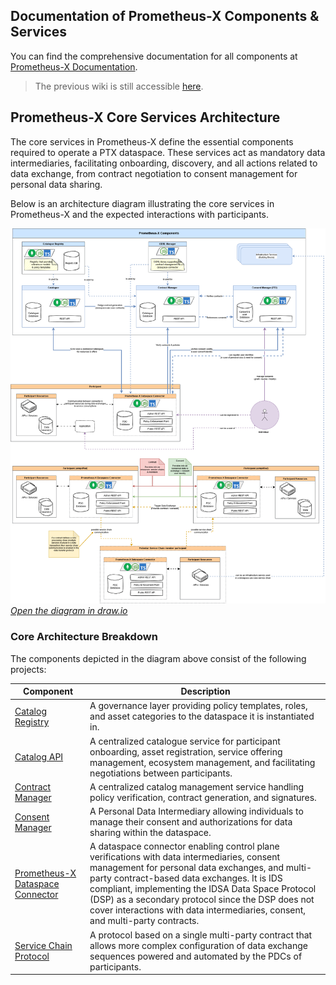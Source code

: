 
## Documentation of Prometheus-X Components & Services

You can find the comprehensive documentation for all components at [Prometheus-X Documentation](https://Prometheus-X-association.github.io/docs/).

> The previous wiki is still accessible [here](https://github.com/Prometheus-X-association/docs/wiki/Prometheus%E2%80%90X-Building-Blocks%EA%9E%89-Enabling-Secure-Data-Ecosystems-and-Consent%E2%80%90driven-Data-Sharing).

## Prometheus-X Core Services Architecture

The core services in Prometheus-X define the essential components required to operate a PTX dataspace. These services act as mandatory data intermediaries, facilitating onboarding, discovery, and all actions related to data exchange, from contract negotiation to consent management for personal data sharing.

Below is an architecture diagram illustrating the core services in Prometheus-X and the expected interactions with participants.

![PTX Core Architecture Diagram](./img/ptx-core-simple.drawio.png)
*[Open the diagram in draw.io](https://drive.google.com/file/d/1y7UcD5_f3Gy16QktTFw-x4LRQRwQpX1S/view?usp=sharing)*

### Core Architecture Breakdown

The components depicted in the diagram above consist of the following projects:

| Component | Description |
|-----------|-------------|
| [Catalog Registry](https://github.com/Prometheus-X-association/catalog-registry) | A governance layer providing policy templates, roles, and asset categories to the dataspace it is instantiated in. |
| [Catalog API](https://github.com/Prometheus-X-association/catalog-api) | A centralized catalogue service for participant onboarding, asset registration, service offering management, ecosystem management, and facilitating negotiations between participants. |
| [Contract Manager](https://github.com/Prometheus-X-association/contract-manager) | A centralized catalog management service handling policy verification, contract generation, and signatures. |
| [Consent Manager](https://github.com/Prometheus-X-association/consent-manager) | A Personal Data Intermediary allowing individuals to manage their consent and authorizations for data sharing within the dataspace. |
| [Prometheus-X Dataspace Connector](https://github.com/Prometheus-X-association/dataspace-connector) | A dataspace connector enabling control plane verifications with data intermediaries, consent management for personal data exchanges, and multi-party contract-based data exchanges. It is IDS compliant, implementing the IDSA Data Space Protocol (DSP) as a secondary protocol since the DSP does not cover interactions with data intermediaries, consent, and multi-party contracts. |
|[Service Chain Protocol](https://github.com/prometheus-x-association/data-processing-chain-protocol)|A protocol based on a single multi-party contract that allows more complex configuration of data exchange sequences powered and automated by the PDCs of participants.|
